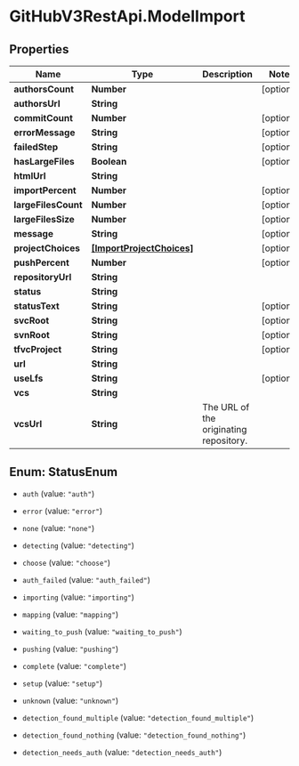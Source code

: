 # GitHubV3RestApi.ModelImport

## Properties

Name | Type | Description | Notes
------------ | ------------- | ------------- | -------------
**authorsCount** | **Number** |  | [optional] 
**authorsUrl** | **String** |  | 
**commitCount** | **Number** |  | [optional] 
**errorMessage** | **String** |  | [optional] 
**failedStep** | **String** |  | [optional] 
**hasLargeFiles** | **Boolean** |  | [optional] 
**htmlUrl** | **String** |  | 
**importPercent** | **Number** |  | [optional] 
**largeFilesCount** | **Number** |  | [optional] 
**largeFilesSize** | **Number** |  | [optional] 
**message** | **String** |  | [optional] 
**projectChoices** | [**[ImportProjectChoices]**](ImportProjectChoices.md) |  | [optional] 
**pushPercent** | **Number** |  | [optional] 
**repositoryUrl** | **String** |  | 
**status** | **String** |  | 
**statusText** | **String** |  | [optional] 
**svcRoot** | **String** |  | [optional] 
**svnRoot** | **String** |  | [optional] 
**tfvcProject** | **String** |  | [optional] 
**url** | **String** |  | 
**useLfs** | **String** |  | [optional] 
**vcs** | **String** |  | 
**vcsUrl** | **String** | The URL of the originating repository. | 



## Enum: StatusEnum


* `auth` (value: `"auth"`)

* `error` (value: `"error"`)

* `none` (value: `"none"`)

* `detecting` (value: `"detecting"`)

* `choose` (value: `"choose"`)

* `auth_failed` (value: `"auth_failed"`)

* `importing` (value: `"importing"`)

* `mapping` (value: `"mapping"`)

* `waiting_to_push` (value: `"waiting_to_push"`)

* `pushing` (value: `"pushing"`)

* `complete` (value: `"complete"`)

* `setup` (value: `"setup"`)

* `unknown` (value: `"unknown"`)

* `detection_found_multiple` (value: `"detection_found_multiple"`)

* `detection_found_nothing` (value: `"detection_found_nothing"`)

* `detection_needs_auth` (value: `"detection_needs_auth"`)




